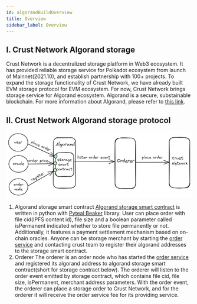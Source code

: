 ```yaml
---
id: algorandBuildOverview
title: Overview
sidebar_label: Overview
---
```


## I. Crust Network Algorand storage

Crust Network is a decentralized storage platform in Web3 ecosystem. It has provided reliable storage service for Polkadot ecosystem from launch of Mainnet(2021.10), and establish partnership with 100+ projects. To expand the storage functionality of Crust Network, we have already built EVM storage protocol for EVM ecosystem. For now, Crust Network brings storage service for Algorand ecosystem. Algorand is a secure, substainable blockchain. For more information about Algorand, please refer to [this link](https://algorandtechnologies.com/).

## II. Crust Network Algorand storage protocol

![Pic](./assets/build/algo-storage-protocol.png)

1. Algorand storage smart contract
[Algorand storage smart contract](https://github.com/crustio/algorand-storage-contract?tab=readme-ov-file#storage-order-smart-contract) is written in python with [Pyteal Beaker](https://algorand-devrel.github.io/beaker/html/index.html) library. User can place order with file cid(IPFS content id), file size and a boolean parameter called isPermanent indicated whether to store file permanently or not. Additionally, it features a payment settlement mechanism based on on-chain oracles. Anyone can be storage merchant by starting the [order service](https://github.com/crustio/storage-contract-node) and contacting crust team to register their algorand addresses to the storage smart contract.
1. Orderer
The orderer is an order node who has started the [order service](https://github.com/crustio/storage-contract-node) and registered its algorand address to algorand storage smart contract(short for storage contract below). The orderer will listen to the order event emitted by storage contract, which contains file cid, file size, isPermanent, merchant address parameters. With the order event, the orderer can place a storage order to Crust Network, and for the orderer it will receive the order service fee for its providing service.